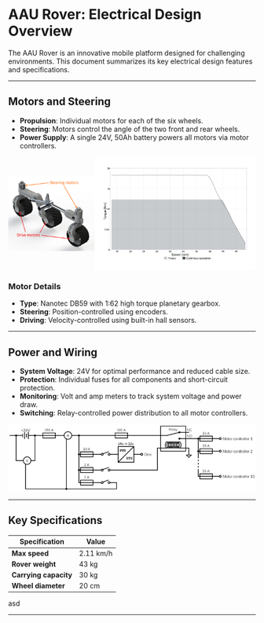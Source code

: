 # AAU Rover: Electrical Design Overview

The AAU Rover is an innovative mobile platform designed for challenging environments. This document summarizes its key electrical design features and specifications.

---

## Motors and Steering
- **Propulsion**: Individual motors for each of the six wheels.
- **Steering**: Motors control the angle of the two front and rear wheels.
- **Power Supply**: A single 24V, 50Ah battery powers all motors via motor controllers.

<div style="display: flex; flex-wrap: wrap; justify-content: space-around; align-items: center;">
  <img src="../../_images/rover/Motors2.png" alt="Motors on the AAU Rover" style="width: 35%;" />
  <img src="../../_images/rover/torque_curv.png" alt="Motor Torque Curve" style="width: 65%;" />
</div>

### Motor Details
- **Type**: Nanotec DB59 with 1:62 high torque planetary gearbox.
- **Steering**: Position-controlled using encoders.
- **Driving**: Velocity-controlled using built-in hall sensors.


---

## Power and Wiring
- **System Voltage**: 24V for optimal performance and reduced cable size.
- **Protection**: Individual fuses for all components and short-circuit protection.
- **Monitoring**: Volt and amp meters to track system voltage and power draw.
- **Switching**: Relay-controlled power distribution to all motor controllers.

![Wiring Diagram](../../_images/rover/Rover_Circuit.png)

---

## Key Specifications
| Specification       | Value         |
|---------------------|---------------|
| **Max speed**       | 2.11 km/h     |
| **Rover weight**    | 43 kg         |
| **Carrying capacity** | 30 kg       |
| **Wheel diameter**  | 20 cm         |

asd

---

